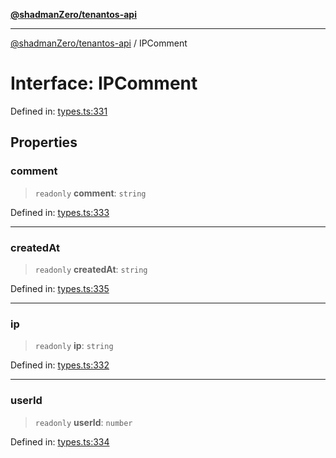 [**@shadmanZero/tenantos-api**](../README.md)

***

[@shadmanZero/tenantos-api](../globals.md) / IPComment

# Interface: IPComment

Defined in: [types.ts:331](https://github.com/shadmanZero/tenantos-api/blob/507575e6d82ab5e3b8a10f708778a3645f250cd6/src/types.ts#L331)

## Properties

### comment

> `readonly` **comment**: `string`

Defined in: [types.ts:333](https://github.com/shadmanZero/tenantos-api/blob/507575e6d82ab5e3b8a10f708778a3645f250cd6/src/types.ts#L333)

***

### createdAt

> `readonly` **createdAt**: `string`

Defined in: [types.ts:335](https://github.com/shadmanZero/tenantos-api/blob/507575e6d82ab5e3b8a10f708778a3645f250cd6/src/types.ts#L335)

***

### ip

> `readonly` **ip**: `string`

Defined in: [types.ts:332](https://github.com/shadmanZero/tenantos-api/blob/507575e6d82ab5e3b8a10f708778a3645f250cd6/src/types.ts#L332)

***

### userId

> `readonly` **userId**: `number`

Defined in: [types.ts:334](https://github.com/shadmanZero/tenantos-api/blob/507575e6d82ab5e3b8a10f708778a3645f250cd6/src/types.ts#L334)
